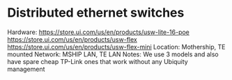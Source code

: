 # Distributed ethernet switches

Hardware: https://store.ui.com/us/en/products/usw-lite-16-poe
https://store.ui.com/us/en/products/usw-flex
https://store.ui.com/us/en/products/usw-flex-mini
Location: Mothership, TE mounted
Network: MSHIP LAN, TE LAN
Notes: We use 3 models and also have spare cheap TP-Link ones that work without any Ubiquity management
